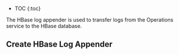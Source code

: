 * TOC
{:toc}

The HBase log appender is used to transfer logs from the Operations service to the HBase database.

## Create HBase Log Appender

